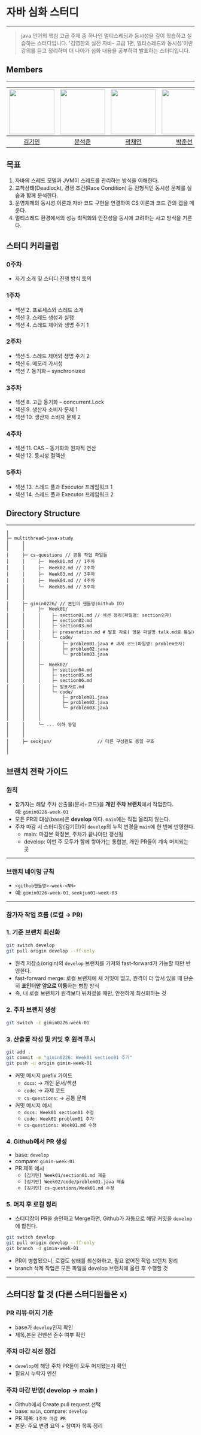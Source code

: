 # 자바 심화 스터디
---
> java 언어의 핵심 고급 주제 중 하나인 멀티스레딩과 동시성을 깊이 학습하고 실습하는 스터디입니다. '김영한의 실전 자바- 고급 1편, 멀티스레드와 동시성'이란 강의를 듣고 정리하며 더 나아가 심화 내용을 공부하여 발표하는 스터디입니다.
> 
## Members
---
|                           <a href="https://github.com/gimin0226"><img src="https://github.com/gimin0226.png" width=120/></a>                           |                          <a href="https://github.com/seokjun01"><img src="https://github.com/seokjun01.png" width=120/></a>                           |                       <a href="https://github.com/kwak513"><img src="https://github.com/kwak513.png" width=120 /></a>                        |                         <a href="https://github.com/goodjunseon"><img src="https://github.com/goodjunseon.png" width=120/></a>                          |                         <a href="https://github.com/hwangrock"><img src="https://github.com/hwangrock.png" width=120/></a>                          |                         <a href="https://github.com/zldzldzz"><img src="https://github.com/zldzldzz.png" width=120/></a>                          |
|:-----------------------------------------------------------------------------------------------------------:|:-------------------------------------------------------------------------------------------------------:|:-------------------------------------------------------------------------------------------------:|:-------------------------------------------------------------------------------------------------------:|:-------------------------------------------------------------------------------------------------------:|:-------------------------------------------------------------------------------------------------------:|
|                                     <a href="https://github.com/gimin0226">김기민</a>                                     |                                 <a href="https://github.com/seokjun01">문석준</a>                                  |                                  <a href="https://github.com/kwak513">곽채연</a>                                  |                                   <a href="https://github.com/goodjunseon">박준선</a>                                    |                                   <a href="https://github.com/hwangrock">황규민</a>                                    |                                   <a href="https://github.com/zldzldzz">이원진</a>                                    |

## 목표

1. 자바의 스레드 모델과 JVM이 스레드를 관리하는 방식을 이해한다.
2. 교착상태(Deadlock), 경쟁 조건(Race Condition) 등 전형적인 동시성 문제를 실습과 함께 분석한다.
3. 운영체제의 동시성 이론과 자바 코드 구현을 연결하여 CS 이론과 코드 간의 겝을 메운다.
4. 멀티스레드 환경에서의 성능 최적화와 안전성을 동시에 고려하는 사고 방식을 기른다.

## 스터디 커리큘럼

### 0주차
- 자기 소개 및 스터디 진행 방식 토의

### 1주차
- 섹션 2. 프로세스와 스레드 소개
- 섹션 3. 스레드 생성과 실행
- 섹션 4. 스레드 제어와 생명 주기 1

### 2주차
- 섹션 5. 스레드 제어와 생명 주기 2
- 섹션 6. 메모리 가시성
- 섹션 7. 동기화 – synchronized

### 3주차
- 섹션 8. 고급 동기화 – concurrent.Lock
- 섹션 9. 생산자 소비자 문제 1
- 섹션 10. 생산자 소비자 문제 2

### 4주차
- 섹션 11. CAS – 동기화와 원자적 연산
- 섹션 12. 동시성 컬렉션

### 5주차
- 섹션 13. 스레드 풀과 Executor 프레임워크 1
- 섹션 14. 스레드 풀과 Executor 프레임워크 2

## Directory Structure
---
```
│
├─ multithread-java-study
│     │
│     │
│     ├─ cs-questions // 공통 작업 파일들
│     │     ├─  Week01.md // 1주차
│     │     ├─  Week02.md // 2주차
│     │     ├─  Week03.md // 3주차
│     │     ├─  Week04.md // 4주차
│     │     └─  Week05.md // 5주차  
│     │
│     │
│     ├─ gimin0226/ // 본인의 핸들명(Github ID)
│     │     ├─  Week01/
│     │     │    ├─ section01.md // 섹션 정리(파일명: section숫자)
│     │     │    ├─ section02.md
│     │     │    ├─ section03.md
│     │     │    ├─ presentation.md # 발표 자료( 영문 파일명 talk.md로 통일)
│     │     │    └─ code/ 
│     │     │        ├─ problem01.java # 과제 코드(파일명: problem숫자)
│     │     │        ├─ problem02.java 
│     │     │        └─ problem03.java 
│     │     │
│     │     ├─  Week02/
│     │     │    ├─ section04.md 
│     │     │    ├─ section05.md
│     │     │    ├─ section06.md
│     │     │    ├─ 발표자료.md 
│     │     │    └─ code/
│     │     │        ├─ problem01.java 
│     │     │        ├─ problem02.java 
│     │     │        └─ problem03.java
│     │     │
│     │     │
│     │     └─ ... 이하 동일
│     │   
│     │   
│     ├─ seokjun/                 // 다른 구성원도 동일 구조
│
│
```

## 브랜치 전략 가이드

### 원칙
- 참가자는 해당 주차 산출물(문서+코드)을 **개인 주차 브랜치**에서 작업한다.  
  예: `gimin0226-week-01`
- 모든 PR의 대상(base)은 **develop** 이다. `main`에는 직접 올리지 않는다.
- 주차 마감 시 스터디장(김기민)이 `develop`의 누적 변경을 `main`에 한 번에 반영한다.
  - main: 마감본 확정본, 주차가 끝나야만 갱신됨
  - develop: 이번 주 모두가 함께 쌓아가는 통합본, 개인 PR들이 계속 머지되는 곳
---

### 브랜치 네이밍 규칙
- `<github핸들명>-week-<NN>`
- 예: `gimin0226-week-01`, `seokjun01-week-03`

---

### 참가자 작업 흐름 (로컬 → PR)

### 1. 기준 브랜치 최신화
```bash
git switch develop
git pull origin develop --ff-only
```

- 원격 저장소(origin)의 `develop` 브랜치를 가져와 fast-forward가 가능할 때만 반영한다.
- fast-forward merge: 로컬 브랜치에 새 커밋이 없고, 원격이 더 앞서 있을 때 단순히 **포인터만 앞으로 이동**하는 병합 방식
- 즉, 내 로컬 브랜치가 원격보다 뒤처졌을 때만, 안전하게 최신화하는 것

### 2. 주차 브랜치 생성
```bash
git switch -c gimin0226-week-01
```

### 3. 산출물 작성 및 커밋 후 원격 푸시
```bash
git add .
git commit -m "gimin0226: Week01 section01 추가"
git push -u origin gimin-week-01
```
- 커밋 메시지 prefix 가이드
  - `docs`: → 개인 문서/섹션
  - `code`: → 과제 코드
  - `cs-questions`: → 공통 문제
- 커밋 메시지 예시
  - `docs: Week01 section01 수정`
  - `code: Week01 problem01 추가`
  - `cs-questions: Week01.md 수정`

### 4. Github에서 PR 생성
- base: `develop`
- compare: `gimin-week-01`
- PR 제목 예시
  - `[김기민] Week01/section01.md 제출`
  - `[김기민] Week02/code/problem01.java 제출`
  - `[김기민] cs-questions/Week01.md 수정`

### 5. 머지 후 로컬 정리
- 스터디장이 PR을 승인하고 Merge하면, Github가 자동으로 해당 커밋을 `develop`에 합친다.
```bash
git switch develop
git pull origin develop --ff-only
git branch -d gimin-week-01
```
- PR이 병합됐으니, 로컬도 상태를 최신화하고, 필요 없어진 작업 브랜치 정리
- branch 삭제 작업은 모든 파일을 develop 브랜치에 올린 후 수행할 것
 
---
## 스터디장 할 것 (다른 스터디원들은 x)

### PR 리뷰·머지 기준
- base가 `develop`인지 확인
- 제목,본문 컨벤션 준수 여부 확인

### 주차 마감 직전 점검
- `develop`에 해당 주차 PR들이 모두 머지됐는지 확인
- 필요시 누락자 멘션

### 주차 마감 반영( develop -> main )
- Github에서 Create pull request 선택
- base: `main`, compare: `develop`
- PR 제목: `1주차 마감 PR`
- 본문: 주요 변경 요약 + 참여자 목록 정리

